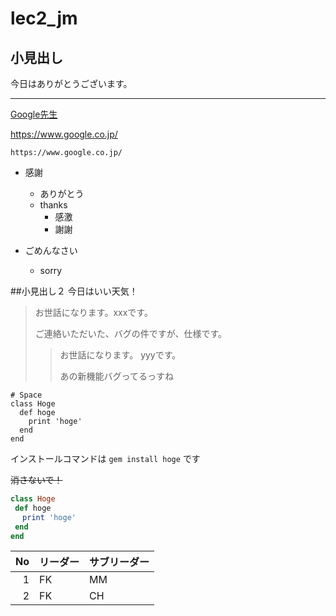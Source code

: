 # lec2_jm

## 小見出し
今日はありがとうございます。

***
[Google先生](https://www.google.co.jp/)
 
 https://www.google.co.jp/

    https://www.google.co.jp/


- 感謝
  - ありがとう
  - thanks
    - 感激
    - 謝謝
  
- ごめんなさい
  - sorry

##小見出し２
今日はいい天気！
> お世話になります。xxxです。
> 
> ご連絡いただいた、バグの件ですが、仕様です。
>> お世話になります。 yyyです。
>> 
>> あの新機能バグってるっすね

    # Space
    class Hoge
      def hoge
        print 'hoge'
      end
    end

インストールコマンドは `gem install hoge` です

~~消さないで！~~

~~~ruby
class Hoge
 def hoge
　 print 'hoge'
 end
end
~~~

|No|リーダー|サブリーダー|
|--:|:--|:--|
|1|FK|MM|
|2|FK|CH|


